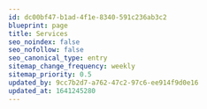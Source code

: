 ```yaml
---
id: dc00bf47-b1ad-4f1e-8340-591c236ab3c2
blueprint: page
title: Services
seo_noindex: false
seo_nofollow: false
seo_canonical_type: entry
sitemap_change_frequency: weekly
sitemap_priority: 0.5
updated_by: 9cc7b2d7-a762-47c2-97c6-ee914f9d0e16
updated_at: 1641245280
---
```

